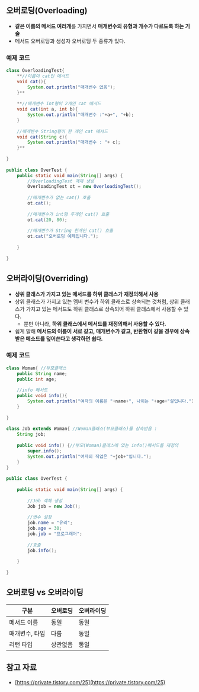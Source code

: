 ## 오버로딩(Overloading)

- **같은 이름의 메서드 여러개**를 가지면서 **매개변수의 유형과 개수가 다르도록 하는 기술**
- 메서드 오버로딩과 생성자 오버로딩 두 종류가 있다.

### 예제 코드

```java
class OverloadingTest{
    **//이름이 cat인 메서드
    void cat(){
        System.out.println("매개변수 없음");
    }**
    
    **//매개변수 int형이 2개인 cat 메서드
    void cat(int a, int b){
        System.out.println("매개변수 :"+a+", "+b);
    }
    
    //매개변수 String형이 한 개인 cat 메서드
    void cat(String c){
        System.out.println("매개변수 : "+ c);
    }**
    
}
 
public class OverTest {
    public static void main(String[] args) {
        //OverloadingTest 객체 생성
        OverloadingTest ot = new OverloadingTest();
        
        //매개변수가 없는 cat() 호출
        ot.cat();
        
        //매개변수가 int형 두개인 cat() 호출
        ot.cat(20, 80);
        
        //매개변수가 String 한개인 cat() 호출
        ot.cat("오버로딩 예제입니다.");
        
    }
 
}
```

## 오버라이딩(Overriding)

- **상위 클래스가 가지고 있는 메서드를 하위 클래스가 재정의해서 사용**
- 상위 클래스가 가지고 있는 멤버 변수가 하위 클래스로 상속되는 것처럼, 상위 클래스가 가지고 있는 메서드도 하위 클래스로 상속되어 하위 클래스에서 사용할 수 있다.
    - 뿐만 아니라, **하위 클래스에서 메서드를 재정의해서 사용할 수 있다.**
- 쉽게 말해 **메서드의 이름이 서로 같고, 매개변수가 같고, 반환형이 같을 경우에 상속받은 메소드를 덮어쓴다고 생각하면 쉽다.**

### 예제 코드

```java
class Woman{ //부모클래스
    public String name;
    public int age;
    
    //info 메서드
    public void info(){
        System.out.println("여자의 이름은 "+name+", 나이는 "+age+"살입니다.");
    }
    
}
 
class Job extends Woman{ //Woman클래스(부모클래스)를 상속받음 : 
    String job;
    
    public void info() {//부모(Woman)클래스에 있는 info()메서드를 재정의
        super.info();
        System.out.println("여자의 직업은 "+job+"입니다.");
    }
}
 
public class OverTest {
 
    public static void main(String[] args) {
        
        //Job 객체 생성
        Job job = new Job();
        
        //변수 설정
        job.name = "유리";
        job.age = 30;
        job.job = "프로그래머";
        
        //호출
        job.info();
        
    }
 
}
```

## 오버로딩 vs 오버라이딩

| 구분 | 오버로딩 | 오버라이딩 |
| --- | --- | --- |
| 메서드 이름 | 동일 | 동일 |
| 매개변수, 타입 | 다름 | 동일 |
| 리턴 타입 | 상관없음 | 동일 |

## 참고 자료

- [https://private.tistory.com/25](https://private.tistory.com/25)